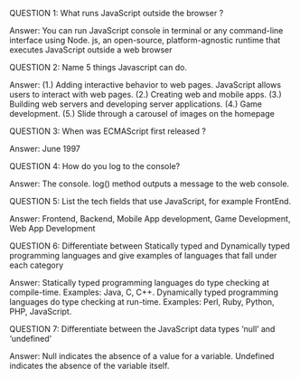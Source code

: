 QUESTION 1: What runs JavaScript outside the browser ?

Answer: You can run JavaScript console in terminal or any command-line interface using Node. js, an open-source, platform-agnostic runtime that executes JavaScript outside a web browser

QUESTION 2: Name 5 things Javascript can do.

Answer: 
(1.) Adding interactive behavior to web pages. JavaScript allows users to interact with web pages.
(2.) Creating web and mobile apps.
(3.) Building web servers and developing server applications.
(4.) Game development.
(5.) Slide through a carousel of images on the homepage

QUESTION 3: When was ECMAScript first released ?

Answer: June 1997

QUESTION 4: How do you log to the console?

Answer: The console. log() method outputs a message to the web console.

QUESTION 5: List the tech fields that use JavaScript, for example FrontEnd.

Answer: Frontend, Backend, Mobile App development, Game Development, Web App Development

QUESTION 6: Differentiate between Statically typed and Dynamically typed programming languages and give examples of languages that fall under each category

Answer: Statically typed programming languages do type checking at compile-time. Examples: Java, C, C++. Dynamically typed programming languages do type checking at run-time. Examples: Perl, Ruby, Python, PHP, JavaScript.

QUESTION 7: Differentiate between the JavaScript data types ‘null’ and ‘undefined'

Answer: Null indicates the absence of a value for a variable. Undefined indicates the absence of the variable itself.
